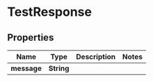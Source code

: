 
# TestResponse

## Properties
Name | Type | Description | Notes
------------ | ------------- | ------------- | -------------
**message** | **String** |  | 



